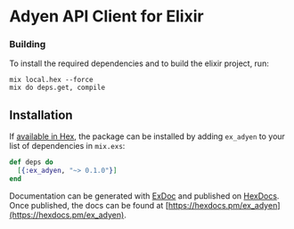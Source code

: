 # Adyen API Client for Elixir

### Building

To install the required dependencies and to build the elixir project, run:

```
mix local.hex --force
mix do deps.get, compile
```

## Installation

If [available in Hex](https://hex.pm/docs/publish), the package can be installed
by adding `ex_adyen` to your list of dependencies in `mix.exs`:

```elixir
def deps do
  [{:ex_adyen, "~> 0.1.0"}]
end
```

Documentation can be generated with [ExDoc](https://github.com/elixir-lang/ex_doc)
and published on [HexDocs](https://hexdocs.pm). Once published, the docs can
be found at [https://hexdocs.pm/ex_adyen](https://hexdocs.pm/ex_adyen).
